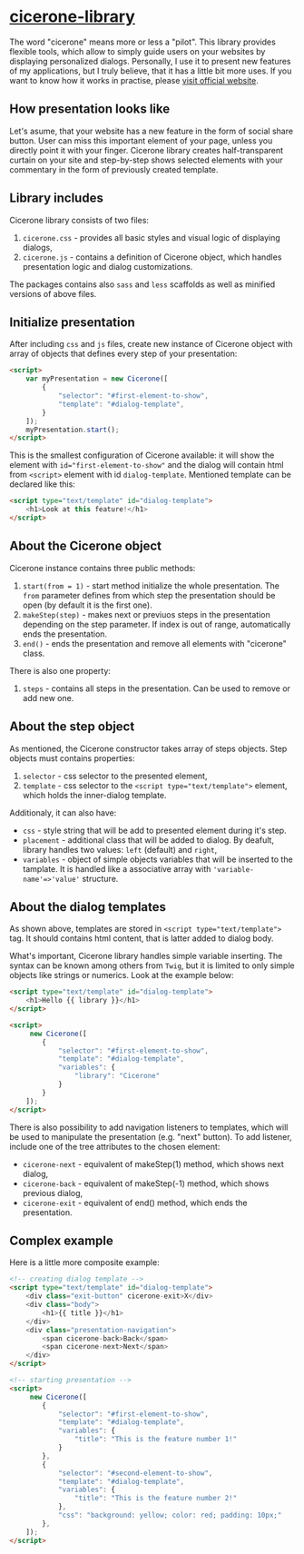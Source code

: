 [homepage]: http://blue-hoopoe.com/cicerone-library

# [cicerone-library][homepage]

The word "cicerone" means more or less a "pilot". This library provides flexible tools, which allow to simply guide users on your websites by displaying personalized dialogs. Personally, I use it to present new features of my applications, but I truly believe, that it has a little bit more uses. If you want to know how it works in practise, please [visit official website][homepage].

## How presentation looks like
Let's asume, that your website has a new feature in the form of social share button. User can miss this important element of your page, unless you directly point it with your finger. Cicerone library creates half-transparent curtain on your site and step-by-step shows selected elements with your commentary in the form of previously created template.

## Library includes
Cicerone library consists of two files:
1. ```cicerone.css``` - provides all basic styles and visual logic of displaying dialogs,
2. ```cicerone.js``` - contains a definition of Cicerone object, which handles presentation logic and dialog customizations.

The packages contains also ```sass``` and ```less``` scaffolds as well as minified versions of above files.

## Initialize presentation
After including ```css``` and ```js``` files, create new instance of Cicerone object with array of objects that defines every step of your presentation:
```html
<script>
    var myPresentation = new Cicerone([
        {
            "selector": "#first-element-to-show",
            "template": "#dialog-template",
        }
    ]);
    myPresentation.start();
</script>
```
This is the smallest configuration of Cicerone available: it will show the element with ```id="first-element-to-show"``` and the dialog will contain html from ```<script>``` element with id ```dialog-template```. Mentioned template can be declared like this:
```html
<script type="text/template" id="dialog-template">
    <h1>Look at this feature!</h1>
</script>
```
## About the Cicerone object
Cicerone instance contains three public methods:
1. ```start(from = 1)``` - start method initialize the whole presentation. The ```from``` parameter defines from which step the presentation should be open (by default it is the first one).
2. ```makeStep(step)``` - makes next or previuos steps in the presentation depending on the step parameter. If index is out of range, automatically ends the presentation.
3. ```end()``` - ends the presentation and remove all elements with "cicerone" class.
 
There is also one property:
1. ```steps``` - contains all steps in the presentation. Can be used to remove or add new one.

## About the step object
As mentioned, the Cicerone constructor takes array of steps objects. Step objects must contains properties:
1. ```selector``` - css selector to the presented element,
2. ```template``` - css selector to the ```<script type="text/template">``` element, which holds the inner-dialog template.

Additionaly, it can also have:
- ```css``` - style string that will be add to presented element during it's step.
- ```placement``` - additional class that will be added to dialog. By deafult, library handles two values: ```left``` (default) and ```right```,
- ```variables``` - object of simple objects variables that will be inserted to the tamplate. It is handled like a associative array with ```'variable-name'=>'value'``` structure.

## About the dialog templates
As shown above, templates are stored in ```<script type="text/template">``` tag. It should contains html content, that is latter added to dialog body. 

What's important, Cicerone library handles simple variable inserting. The syntax can be known among others from ```Twig```, but it is limited to only simple objects like strings or numerics. Look at the example below:
```html
<script type="text/template" id="dialog-template">
    <h1>Hello {{ library }}</h1>
</script>

<script>
     new Cicerone([
        {
            "selector": "#first-element-to-show",
            "template": "#dialog-template",
            "variables": {
                "library": "Cicerone"
            }
        }
    ]);
</script>
```

There is also possibility to add navigation listeners to templates, which will be used to manipulate the presentation (e.g. "next" button). To add listener, include one of the tree attributes to the chosen element:
- ```cicerone-next``` - equivalent of makeStep(1) method, which shows next dialog,
- ```cicerone-back``` - equivalent of makeStep(-1) method, which shows previous dialog,
- ```cicerone-exit``` - equivalent of end() method, which ends the presentation.

## Complex example
Here is a little more composite example:
```html
<!-- creating dialog template -->
<script type="text/template" id="dialog-template">
    <div class="exit-button" cicerone-exit>X</div>
    <div class="body">
        <h1>{{ title }}</h1>
    </div>
    <div class="presentation-navigation">
        <span cicerone-back>Back</span>
        <span cicerone-next>Next</span>
    </div>
</script>

<!-- starting presentation -->
<script>
     new Cicerone([
        {
            "selector": "#first-element-to-show",
            "template": "#dialog-template",
            "variables": {
                "title": "This is the feature number 1!"
            }
        },
        {
            "selector": "#second-element-to-show",
            "template": "#dialog-template",
            "variables": {
                "title": "This is the feature number 2!"
            },
            "css": "background: yellow; color: red; padding: 10px;"
        },
    ]);
</script>
```
